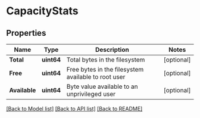 # CapacityStats

## Properties

Name | Type | Description | Notes
------------ | ------------- | ------------- | -------------
**Total** | **uint64** | Total bytes in the filesystem  | [optional] 
**Free** | **uint64** | Free bytes in the filesystem available to root user  | [optional] 
**Available** | **uint64** | Byte value available to an unprivileged user  | [optional] 

[[Back to Model list]](../README.md#documentation-for-models) [[Back to API list]](../README.md#documentation-for-api-endpoints) [[Back to README]](../README.md)



